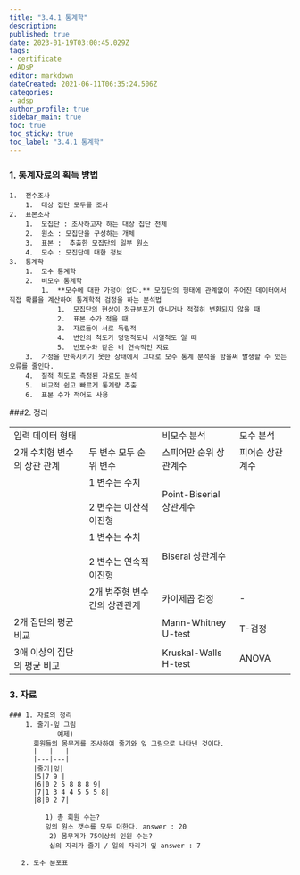 ```yaml
---
title: "3.4.1 통계학"
description: 
published: true
date: 2023-01-19T03:00:45.029Z
tags: 
- certificate
- ADsP
editor: markdown
dateCreated: 2021-06-11T06:35:24.506Z
categories: 
- adsp
author_profile: true
sidebar_main: true
toc: true
toc_sticky: true
toc_label: "3.4.1 통계학"
---
```


### 1.  통계자료의 획득 방법

    1.  전수조사
        1.  대상 집단 모두를 조사
    2.  표본조사
        1.  모집단 : 조사하고자 하는 대상 집단 전체
        2.  원소 : 모집단을 구성하는 개체
        3.  표본 :  추출한 모집단의 일부 원소
        4.  모수 : 모집단에 대한 정보
    3.  통계학
        1.  모수 통계학
        2.  비모수 통계학
            1.  **모수에 대한 가정이 없다.** 모집단의 형태에 관계없이 주어진 데이터에서 직접 확률을 계산하여 통계학적 검정을 하는 분석법
                1.  모집단의 현상이 정규분포가 아니거나 적절히 변환되지 않을 때
                2.  표본 수가 적을 때
                3.  자료들이 서로 독립적
                4.  변인의 척도가 명명척도나 서열척도 일 때
                5.  빈도수와 같은 비 연속적인 자료
        3.  가정을 만족시키기 못한 상태에서 그대로 모수 통계 분석을 함을써 발생할 수 있는 오류를 줄인다.
        4.  질적 척도로 측정된 자료도 분석
        5.  비교적 쉽고 빠르게 통계량 추출
        6.  표본 수가 적어도 사용

###2.  정리

|     |     |     |     |
| --- | --- | --- | --- |
| 입력 데이터 형태 |     | 비모수 분석 | 모수 분석 |
| 2개 수치형 변수의 상관 관계 | 두 변수 모두 순위 변수 | 스피어만 순위 상관계수 | 피어슨 상관계수 |
| |1 변수는 수치<br><br>2 변수는 이산적 이진형 | Point-Biserial 상관계수 ||
| |1 변수는 수치<br><br>2 변수는 연속적 이진형 | Biseral 상관계수 ||
| |2개 범주형 변수간의 상관관계 |카이제곱 검정 | -  |
| 2개 집단의 평균 비교 |     | Mann-Whitney U-test | T-검정 |
| 3애 이상의 집단의 평균 비교 |     | Kruskal-Walls H-test | ANOVA |


### 3. 자료

	### 1. 자료의 정리
  		1. 줄기-잎 그림
    			예제)
          회원들의 몸무게를 조사하여 줄기와 잎 그림으로 나타낸 것이다.
          |   |   |
          |---|---|
          |줄기|잎|
          |5|7 9 |
          |6|0 2 5 8 8 8 9|
          |7|1 3 4 4 5 5 5 8|
          |8|0 2 7|
          
             1) 총 회원 수는?
             잎의 원소 갯수를 모두 더한다. answer : 20
              2) 몸무게가 75이상의 인원 수는?
              십의 자리가 줄기 / 일의 자리가 잎 answer : 7

       2. 도수 분포표
    	
    